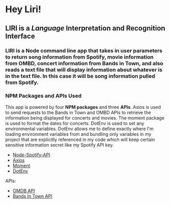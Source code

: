 # Hey Liri!

## LIRI is a _Language_ Interpretation and Recognition Interface

### LIRI is a Node command line app that takes in user parameters to return song information from Spotify, movie information from OMBD, concert information from Bands in Town, and also reads a text file that will display information about whatever is in the text file. In this case it will be song information pulled from Spotify.

### NPM Packages and APIs Used

This app is powered by four **NPM packages** and three **APIs**.
Axios is used to send requests to the Bands in Town and OMBD APIs to retrieve the information being displayed for concerts and movies. The moment package is used to format the dates for concerts. DotEnv is used to set any environmental variables. DotEnv allows me to define exactly where I'm loading environment variables from and bundling only variables in my project that are explicitly referenced in my code which will keep certain sensitive information secret like my Spotify API key.

   * [Node-Spotify-API](https://www.npmjs.com/package/node-spotify-api)
   * [Axios](https://www.npmjs.com/package/axios)
   * [Moment](https://www.npmjs.com/package/moment)
   * [DotEnv](https://www.npmjs.com/package/dotenv)

APIs:
   * [OMDB API](http://www.omdbapi.com)
   * [Bands In Town API](http://www.artists.bandsintown.com/bandsintown-api)
